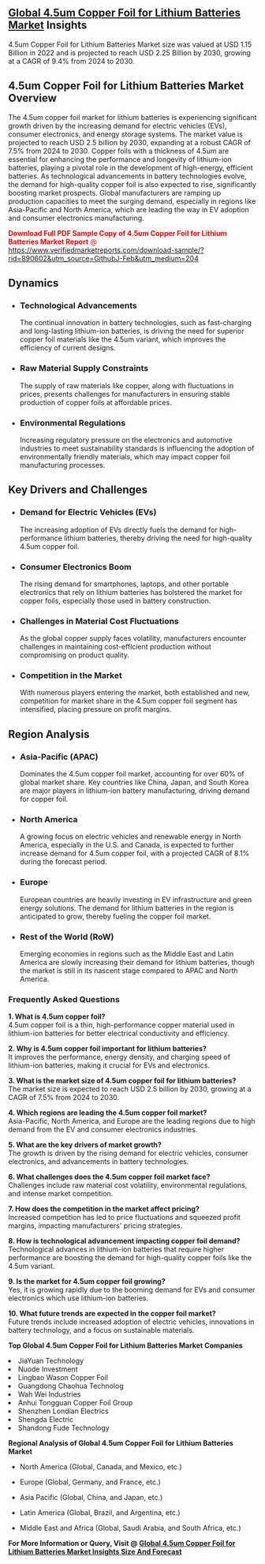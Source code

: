 <h2><a href="https://www.verifiedmarketreports.com/download-sample/?rid=890602&amp;utm_source=GithubJ&amp;utm_medium=204" target="_blank">Global 4.5um Copper Foil for Lithium Batteries Market</a> Insights</h2><p>4.5um Copper Foil for Lithium Batteries Market size was valued at USD 1.15 Billion in 2022 and is projected to reach USD 2.25 Billion by 2030, growing at a CAGR of 9.4% from 2024 to 2030.</p><p> <h2>4.5um Copper Foil for Lithium Batteries Market Overview</h2> <p>The 4.5um copper foil market for lithium batteries is experiencing significant growth driven by the increasing demand for electric vehicles (EVs), consumer electronics, and energy storage systems. The market value is projected to reach USD 2.5 billion by 2030, expanding at a robust CAGR of 7.5% from 2024 to 2030. Copper foils with a thickness of 4.5um are essential for enhancing the performance and longevity of lithium-ion batteries, playing a pivotal role in the development of high-energy, efficient batteries. As technological advancements in battery technologies evolve, the demand for high-quality copper foil is also expected to rise, significantly boosting market prospects. Global manufacturers are ramping up production capacities to meet the surging demand, especially in regions like Asia-Pacific and North America, which are leading the way in EV adoption and consumer electronics manufacturing.</p> <p><p><span class=""><span style="color: #ff0000;"><strong>Download Full PDF Sample Copy of 4.5um Copper Foil for Lithium Batteries Market Report</strong> @ </span><a href="https://www.verifiedmarketreports.com/download-sample/?rid=890602&amp;utm_source=GithubJ-Feb&amp;utm_medium=204" target="_blank">https://www.verifiedmarketreports.com/download-sample/?rid=890602&amp;utm_source=GithubJ-Feb&amp;utm_medium=204</a></span></p></p> <h2>Dynamics</h2> <ul> <li><h3>Technological Advancements</h3> The continual innovation in battery technologies, such as fast-charging and long-lasting lithium-ion batteries, is driving the need for superior copper foil materials like the 4.5um variant, which improves the efficiency of current designs.</li> <li><h3>Raw Material Supply Constraints</h3> The supply of raw materials like copper, along with fluctuations in prices, presents challenges for manufacturers in ensuring stable production of copper foils at affordable prices.</li> <li><h3>Environmental Regulations</h3> Increasing regulatory pressure on the electronics and automotive industries to meet sustainability standards is influencing the adoption of environmentally friendly materials, which may impact copper foil manufacturing processes.</li> </ul> <h2>Key Drivers and Challenges</h2> <ul> <li><h3>Demand for Electric Vehicles (EVs)</h3> The increasing adoption of EVs directly fuels the demand for high-performance lithium batteries, thereby driving the need for high-quality 4.5um copper foil.</li> <li><h3>Consumer Electronics Boom</h3> The rising demand for smartphones, laptops, and other portable electronics that rely on lithium batteries has bolstered the market for copper foils, especially those used in battery construction.</li> <li><h3>Challenges in Material Cost Fluctuations</h3> As the global copper supply faces volatility, manufacturers encounter challenges in maintaining cost-efficient production without compromising on product quality.</li> <li><h3>Competition in the Market</h3> With numerous players entering the market, both established and new, competition for market share in the 4.5um copper foil segment has intensified, placing pressure on profit margins.</li> </ul> <h2>Region Analysis</h2> <ul> <li><h3>Asia-Pacific (APAC)</h3> Dominates the 4.5um copper foil market, accounting for over 60% of global market share. Key countries like China, Japan, and South Korea are major players in lithium-ion battery manufacturing, driving demand for copper foil.</li> <li><h3>North America</h3> A growing focus on electric vehicles and renewable energy in North America, especially in the U.S. and Canada, is expected to further increase demand for 4.5um copper foil, with a projected CAGR of 8.1% during the forecast period.</li> <li><h3>Europe</h3> European countries are heavily investing in EV infrastructure and green energy solutions. The demand for lithium batteries in the region is anticipated to grow, thereby fueling the copper foil market.</li> <li><h3>Rest of the World (RoW)</h3> Emerging economies in regions such as the Middle East and Latin America are slowly increasing their demand for lithium batteries, though the market is still in its nascent stage compared to APAC and North America.</li> </ul> <h3>Frequently Asked Questions</h3> <p><strong>1. What is 4.5um copper foil?</strong><br>4.5um copper foil is a thin, high-performance copper material used in lithium-ion batteries for better electrical conductivity and efficiency.</p> <p><strong>2. Why is 4.5um copper foil important for lithium batteries?</strong><br>It improves the performance, energy density, and charging speed of lithium-ion batteries, making it crucial for EVs and electronics.</p> <p><strong>3. What is the market size of 4.5um copper foil for lithium batteries?</strong><br>The market size is expected to reach USD 2.5 billion by 2030, growing at a CAGR of 7.5% from 2024 to 2030.</p> <p><strong>4. Which regions are leading the 4.5um copper foil market?</strong><br>Asia-Pacific, North America, and Europe are the leading regions due to high demand from the EV and consumer electronics industries.</p> <p><strong>5. What are the key drivers of market growth?</strong><br>The growth is driven by the rising demand for electric vehicles, consumer electronics, and advancements in battery technologies.</p> <p><strong>6. What challenges does the 4.5um copper foil market face?</strong><br>Challenges include raw material cost volatility, environmental regulations, and intense market competition.</p> <p><strong>7. How does the competition in the market affect pricing?</strong><br>Increased competition has led to price fluctuations and squeezed profit margins, impacting manufacturers' pricing strategies.</p> <p><strong>8. How is technological advancement impacting copper foil demand?</strong><br>Technological advances in lithium-ion batteries that require higher performance are boosting the demand for high-quality copper foils like the 4.5um variant.</p> <p><strong>9. Is the market for 4.5um copper foil growing?</strong><br>Yes, it is growing rapidly due to the booming demand for EVs and consumer electronics which use lithium-ion batteries.</p> <p><strong>10. What future trends are expected in the copper foil market?</strong><br>Future trends include increased adoption of electric vehicles, innovations in battery technology, and a focus on sustainable materials.</p> </p><p><strong>Top Global 4.5um Copper Foil for Lithium Batteries Market Companies</strong></p><div data-test-id=""><p><li>JiaYuan Technology</li><li> Nuode Investment</li><li> Lingbao Wason Copper Foil</li><li> Guangdong Chaohua Technolog</li><li> Wah Wei Industries</li><li> Anhui Tongguan Copper Foil Group</li><li> Shenzhen Londian Electrics</li><li> Shengda Electric</li><li> Shandong Fude Technology</li></p><div><strong>Regional Analysis of&nbsp;Global 4.5um Copper Foil for Lithium Batteries Market</strong></div><ul><li dir="ltr"><p dir="ltr">North America&nbsp;(Global, Canada, and Mexico, etc.)</p></li><li dir="ltr"><p dir="ltr">Europe (Global, Germany, and France, etc.)</p></li><li dir="ltr"><p dir="ltr">Asia Pacific&nbsp;(Global, China, and Japan, etc.)</p></li><li dir="ltr"><p dir="ltr">Latin America&nbsp;(Global, Brazil, and Argentina, etc.)</p></li><li dir="ltr">Middle East and Africa&nbsp;(Global, Saudi Arabia, and South Africa, etc.)</li></ul><p><strong>For More Information or Query, Visit @&nbsp;</strong><strong><a href="https://www.verifiedmarketreports.com/product/4-5um-copper-foil-for-lithium-batteries-market/?utm_source=GithubJ&amp;utm_medium=204" target="_blank">Global 4.5um Copper Foil for Lithium Batteries Market Insights Size And Forecast</a></strong></p></div>
